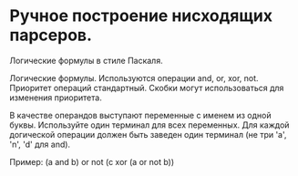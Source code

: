 # Ручное построение нисходящих парсеров.

Логические формулы в стиле Паскаля.

Логические формулы. Используются операции and, or, xor, not.
Приоритет операций стандартный. Скобки могут использоваться 
для изменения приоритета. 

В качестве операндов выступают переменные с именем из одной 
буквы. Используйте один терминал для всех переменных. 
Для каждой догической операции должен быть заведен один 
терминал (не три 'a', 'n', 'd' для and).

Пример: (a and b) or not (c xor (a or not b))

